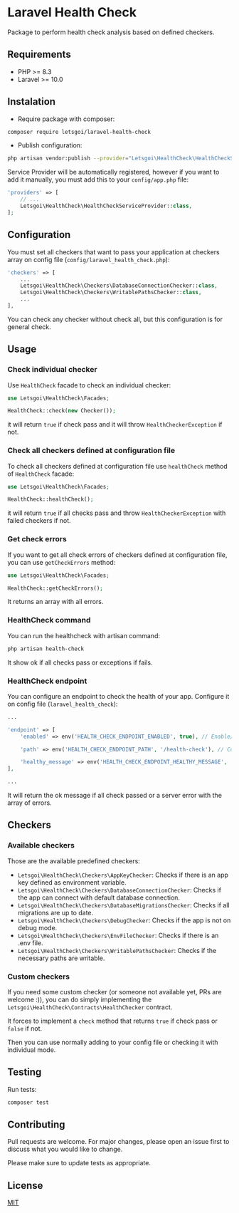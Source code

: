 # Laravel Health Check

Package to perform health check analysis based on defined checkers.

## Requirements

- PHP >= 8.3
- Laravel >= 10.0

## Instalation

- Require package with composer:

```bash
composer require letsgoi/laravel-health-check
```

- Publish configuration:

```bash
php artisan vendor:publish --provider="Letsgoi\HealthCheck\HealthCheckServiceProvider" --tag="config"
```

Service Provider will be automatically registered, however if you want to add it manually, you must add this to your `config/app.php` file:

```php
'providers' => [
    // ...
    Letsgoi\HealthCheck\HealthCheckServiceProvider::class,
];
``` 

## Configuration

You must set all checkers that want to pass your application at checkers array on config file (`config/laravel_health_check.php`):

```php
'checkers' => [
    ...
    Letsgoi\HealthCheck\Checkers\DatabaseConnectionChecker::class,
    Letsgoi\HealthCheck\Checkers\WritablePathsChecker::class,
    ...
],
```

You can check any checker without check all, but this configuration is for general check.

## Usage

### Check individual checker

Use `HealthCheck` facade to check an individual checker:

```php
use Letsgoi\HealthCheck\Facades;

HealthCheck::check(new Checker());
```

it will return `true` if check pass and it will throw `HealthCheckerException` if not.

### Check all checkers defined at configuration file

To check all checkers defined at configuration file use `healthCheck` method of `HealthCheck` facade:

```php
use Letsgoi\HealthCheck\Facades;

HealthCheck::healthCheck();
```

it will return `true` if all checks pass and throw `HealthCheckerException` with failed checkers if not.

### Get check errors

If you want to get all check errors of checkers defined at configuration file, you can use `getCheckErrors` method:

```php
use Letsgoi\HealthCheck\Facades;

HealthCheck::getCheckErrors();
```

It returns an array with all errors.

### HealthCheck command

You can run the healthcheck with artisan command:

```bash
php artisan health-check
```

It show ok if all checks pass or exceptions if fails.

### HealthCheck endpoint

You can configure an endpoint to check the health of your app. Configure it on config file (`laravel_health_check`):

```php
...

'endpoint' => [
    'enabled' => env('HEALTH_CHECK_ENDPOINT_ENABLED', true), // Enable/disable endpoint

    'path' => env('HEALTH_CHECK_ENDPOINT_PATH', '/health-check'), // Configure path of endpoint

    'healthy_message' => env('HEALTH_CHECK_ENDPOINT_HEALTHY_MESSAGE', 'Healthy'), // Set ok message
],

...
```

It will return the ok message if all check passed or a server error with the array of errors.

## Checkers

### Available checkers

Those are the available predefined checkers:

- `Letsgoi\HealthCheck\Checkers\AppKeyChecker`: Checks if there is an app key defined as environment variable.
- `Letsgoi\HealthCheck\Checkers\DatabaseConnectionChecker`: Checks if the app can connect with default database connection.
- `Letsgoi\HealthCheck\Checkers\DatabaseMigrationsChecker`: Checks if all migrations are up to date.
- `Letsgoi\HealthCheck\Checkers\DebugChecker`: Checks if the app is not on debug mode.
- `Letsgoi\HealthCheck\Checkers\EnvFileChecker`: Checks if there is an .env file.
- `Letsgoi\HealthCheck\Checkers\WritablePathsChecker`: Checks if the necessary paths are writable.

### Custom checkers

If you need some custom checker (or someone not available yet, PRs are welcome :)), you can do simply implementing the `Letsgoi\HealthCheck\Contracts\HealthChecker` contract.

It forces to implement a `check` method that returns `true` if check pass or `false` if not.

Then you can use normally adding to your config file or checking it with individual mode.

## Testing

Run tests:

```bash
composer test
```

## Contributing
Pull requests are welcome. For major changes, please open an issue first to discuss what you would like to change.

Please make sure to update tests as appropriate.

## License
[MIT](./LICENSE)
